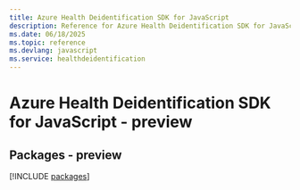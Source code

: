 ```yaml
---
title: Azure Health Deidentification SDK for JavaScript
description: Reference for Azure Health Deidentification SDK for JavaScript
ms.date: 06/18/2025
ms.topic: reference
ms.devlang: javascript
ms.service: healthdeidentification
---
```

# Azure Health Deidentification SDK for JavaScript - preview
## Packages - preview
[!INCLUDE [packages](health-deidentification-index.md)]